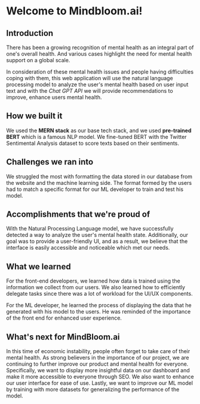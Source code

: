 # Welcome to Mindbloom.ai!

## Introduction

There has been a growing recognition of mental health as an integral part of one's overall health. And various cases highlight the need for mental health support on a global scale.

In consideration of these mental health issues and people having difficulties coping with them, this web application will use the natural language processing model to analyze the user's mental health based on user input text and with the  _Chat GPT API_  we will provide recommendations to improve, enhance users mental health.

## How we built it

We used the  **MERN stack**  as our base tech stack, and we used  **pre-trained BERT**  which is a famous NLP model. We fine-tuned BERT with the Twitter Sentimental Analysis dataset to score texts based on their sentiments.

## Challenges we ran into

We struggled the most with formatting the data stored in our database from the website and the machine learning side. The format formed by the users had to match a specific format for our ML developer to train and test his model.

## Accomplishments that we're proud of

With the Natural Processing Language model, we have successfully detected a way to analyze the user's mental health state. Additionally, our goal was to provide a user-friendly UI, and as a result, we believe that the interface is easily accessible and noticeable which met our needs.

## What we learned

For the front-end developers, we learned how data is trained using the information we collect from our users. We also learned how to efficiently delegate tasks since there was a lot of workload for the UI/UX components.

For the ML developer, he learned the process of displaying the data that he generated with his model to the users. He was reminded of the importance of the front end for enhanced user experience.

## What's next for MindBloom.ai

In this time of economic instability, people often forget to take care of their mental health. As strong believers in the importance of our project, we are continuing to further improve our product and mental health for everyone. Specifically, we want to display more insightful data on our dashboard and make it more accessible to everyone through SEO. We also want to enhance our user interface for ease of use. Lastly, we want to improve our ML model by training with more datasets for generalizing the performance of the model.
